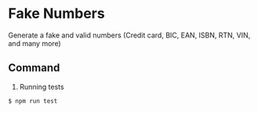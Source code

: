 # Fake Numbers
Generate a fake and valid numbers (Credit card, BIC, EAN, ISBN, RTN, VIN, and many more)

## Command

1. Running tests

```
$ npm run test
```
